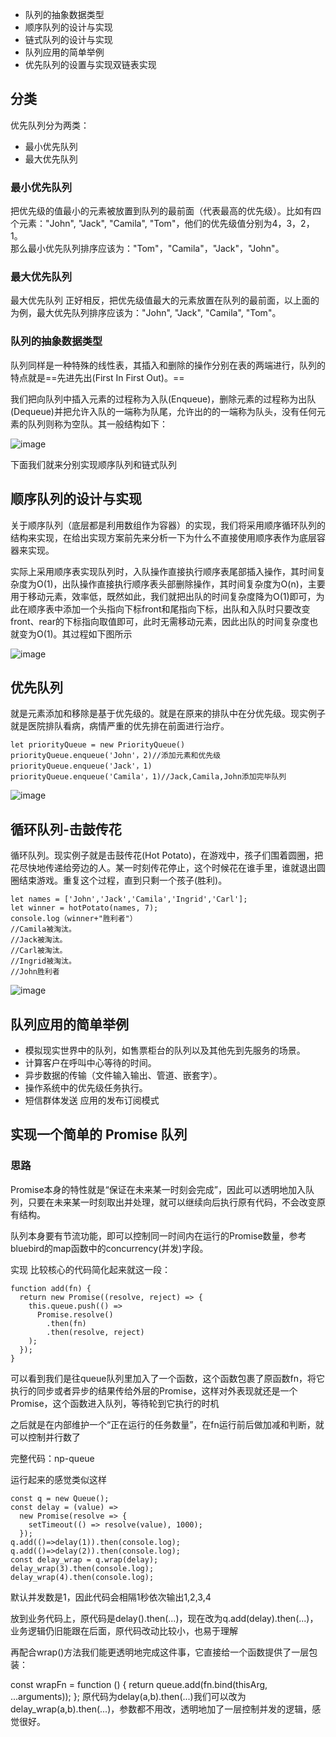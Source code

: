 - 队列的抽象数据类型
- 顺序队列的设计与实现
- 链式队列的设计与实现
- 队列应用的简单举例
- 优先队列的设置与实现双链表实现

## 分类
优先队列分为两类：

- 最小优先队列
- 最大优先队列

### 最小优先队列
把优先级的值最小的元素被放置到队列的最前面（代表最高的优先级）。比如有四个元素："John", "Jack", "Camila", "Tom"，他们的优先级值分别为4，3，2，1。  
那么最小优先队列排序应该为："Tom"，"Camila"，"Jack"，"John"。  


### 最大优先队列  
最大优先队列   正好相反，把优先级值最大的元素放置在队列的最前面，以上面的为例，最大优先队列排序应该为："John", "Jack", "Camila", "Tom"。


### 队列的抽象数据类型
队列同样是一种特殊的线性表，其插入和删除的操作分别在表的两端进行，队列的特点就是==先进先出(First In First Out)。==

我们把向队列中插入元素的过程称为入队(Enqueue)，删除元素的过程称为出队(Dequeue)并把允许入队的一端称为队尾，允许出的的一端称为队头，没有任何元素的队列则称为空队。其一般结构如下： 

![image](https://img-blog.csdn.net/20161203180332139)


下面我们就来分别实现顺序队列和链式队列

## 顺序队列的设计与实现  
关于顺序队列（底层都是利用数组作为容器）的实现，我们将采用顺序循环队列的结构来实现，在给出实现方案前先来分析一下为什么不直接使用顺序表作为底层容器来实现。

实际上采用顺序表实现队列时，入队操作直接执行顺序表尾部插入操作，其时间复杂度为O(1)，出队操作直接执行顺序表头部删除操作，其时间复杂度为O(n)，主要用于移动元素，效率低，既然如此，我们就把出队的时间复杂度降为O(1)即可，为此在顺序表中添加一个头指向下标front和尾指向下标，出队和入队时只要改变front、rear的下标指向取值即可，此时无需移动元素，因此出队的时间复杂度也就变为O(1)。其过程如下图所示

![image](https://img-blog.csdn.net/20161203232233493)


## 优先队列
就是元素添加和移除是基于优先级的。就是在原来的排队中在分优先级。现实例子就是医院排队看病，病情严重的优先排在前面进行治疗。

```
let priorityQueue = new PriorityQueue()
priorityQueue.enqueue('John'，2)//添加元素和优先级
priorityQueue.enqueue('Jack'，1)
priorityQueue.enqueue('Camila'，1)//Jack,Camila,John添加完毕队列
```
![image](https://img-blog.csdn.net/20170910223027341?watermark/2/text/aHR0cDovL2Jsb2cuY3Nkbi5uZXQvcnRoMzYyMTQ3Nzcz/font/5a6L5L2T/fontsize/400/fill/I0JBQkFCMA==/dissolve/70/gravity/SouthEast)


## 循环队列-击鼓传花
循环队列。现实例子就是击鼓传花(Hot Potato)，在游戏中，孩子们围着圆圈，把花尽快地传递给旁边的人。某一时刻传花停止，这个时候花在谁手里，谁就退出圆圈结束游戏。重复这个过程，直到只剩一个孩子(胜利)。


```
let names = ['John','Jack','Camila','Ingrid','Carl'];
let winner = hotPotato(names, 7);
console.log（winner+"胜利者"）
//Camila被淘汰。
//Jack被淘汰。
//Carl被淘汰。
//Ingrid被淘汰。
//John胜利者
```

![image](https://img-blog.csdn.net/20170910223042268?watermark/2/text/aHR0cDovL2Jsb2cuY3Nkbi5uZXQvcnRoMzYyMTQ3Nzcz/font/5a6L5L2T/fontsize/400/fill/I0JBQkFCMA==/dissolve/70/gravity/SouthEast)

## 队列应用的简单举例
- 模拟现实世界中的队列，如售票柜台的队列以及其他先到先服务的场景。
- 计算客户在呼叫中心等待的时间。
- 异步数据的传输（文件输入输出、管道、嵌套字）。
- 操作系统中的优先级任务执行。
- 短信群体发送 应用的发布订阅模式

## 实现一个简单的 Promise 队列

### 思路  
Promise本身的特性就是“保证在未来某一时刻会完成”，因此可以透明地加入队列，只要在未来某一时刻取出并处理，就可以继续向后执行原有代码，不会改变原有结构。

队列本身要有节流功能，即可以控制同一时间内在运行的Promise数量，参考bluebird的map函数中的concurrency(并发)字段。

实现
比较核心的代码简化起来就这一段：


```
function add(fn) {
  return new Promise((resolve, reject) => {
    this.queue.push(() =>
      Promise.resolve()
        .then(fn)
        .then(resolve, reject)
    );
  });
}
```

可以看到我们是往queue队列里加入了一个函数，这个函数包裹了原函数fn，将它执行的同步或者异步的结果传给外层的Promise，这样对外表现就还是一个Promise，这个函数进入队列，等待轮到它执行的时机

之后就是在内部维护一个“正在运行的任务数量”，在fn运行前后做加减和判断，就可以控制并行数了

完整代码：np-queue

运行起来的感觉类似这样


```
const q = new Queue();
const delay = (value) =>  
  new Promise(resolve => {
    setTimeout(() => resolve(value), 1000);  
  });
q.add(()=>delay(1)).then(console.log);
q.add(()=>delay(2)).then(console.log);
const delay_wrap = q.wrap(delay);
delay_wrap(3).then(console.log);
delay_wrap(4).then(console.log);
```


默认并发数是1，因此代码会相隔1秒依次输出1,2,3,4

放到业务代码上，原代码是delay().then(...)，现在改为q.add(delay).then(...)，业务逻辑仍旧能跟在后面，原代码改动比较小，也易于理解

再配合wrap()方法我们能更透明地完成这件事，它直接给一个函数提供了一层包装：

const wrapFn = function () {
  return queue.add(fn.bind(thisArg, ...arguments));
};
原代码为delay(a,b).then(...)我们可以改为delay_wrap(a,b).then(...)，参数都不用改，透明地加了一层控制并发的逻辑，感觉很好。

